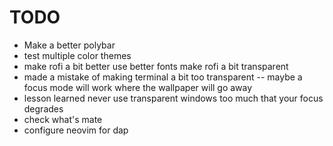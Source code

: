 # TODO
- Make a better polybar
- test multiple color themes
- make rofi a bit better use better fonts make rofi a bit transparent
- made a mistake of making terminal a bit too transparent -- maybe a focus mode will work where the wallpaper will go away
- lesson learned never use transparent windows too much that your focus degrades
- check what's mate
- configure neovim for dap
